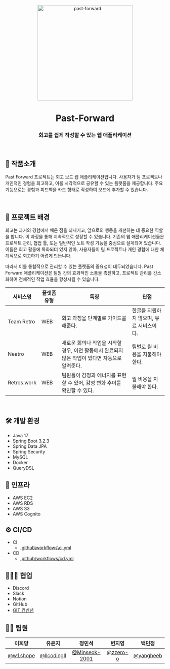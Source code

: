 <p align="center">
    <img width="300" alt="past-forward" src="https://github.com/donga-it-club/past-foward-backend/assets/122812652/c5828eb6-c969-415a-83e4-81f6dffa67be">
</p>

<h1 align="center">Past-Forward</h1>
<h3 align="center">회고를 쉽게 작성할 수 있는 웹 애플리케이션</h3>
<br>

## 📝 작품소개
Past Forward 프로젝트는 회고 보드 웹 애플리케이션입니다.  사용자가 팀 프로젝트나 개인적인 경험을 회고하고, 이를 시각적으로 공유할 수 있는 플랫폼을 제공합니다. 주요 기능으로는 경험과 피드백을 카드 형태로 작성하여 보드에 추가할 수 있습니다.

<br>

## 🌁 프로젝트 배경
회고는 과거의 경험에서 배운 점을 되새기고, 앞으로의 행동을 개선하는 데 중요한 역할을 합니다. 이 과정을 통해 지속적으로 성장할 수 있습니다.
기존의 웹 애플리케이션들은 프로젝트 관리, 협업 툴, 또는 일반적인 노트 작성 기능을 중심으로 설계되어 있습니다. 이들은 회고 활동에 특화되더 있지 않아, 사용자들이 팀 프로젝트나 개인 경험에 대한 체계적으로 회고하기 어렵게 만듭니다.

따라서 이를 통합적으로 관리할 수 있는 플랫폼의 중요성이 대두되었습니다.
Past Forward 애플리케이션은 팀원 간의 효과적인 소통을 촉진하고, 프로젝트 관리를 간소화하여 전체적인 작업 효율을 향상시킬 수 있습니다.


|서비스명|플랫폼 유형|특징|단점|
|---|---|---|---|
|Team Retro|WEB|회고 과정을 단계별로 가이드를 해준다.|한글을 지원하지 않으며, 유료 서비스이다.|
|Neatro|WEB|새로운 회의나 작업을 시작할 경우, 이전 활동에서 완료되지 않은 작업이 있다면 자동으로 알려준다.|팀별로 월 비용을 지불해야 한다.|
|Retros.work|WEB|팀원들이 감정과 에너지를 표현할 수 있어, 감정 변화 추이를 확인할 수 있다.|월 비용을 지불해야 한다.|

<br>

## 🛠️ 개발 환경
- Java 17
- Spring Boot 3.2.3
- Spring Data JPA
- Spring Security
- MySQL
- Docker
- QueryDSL

## 🚀 인프라
- AWS EC2
- AWS RDS
- AWS S3
- AWS Cognito

## ⚙️ CI/CD
- CI
  - [.github\workflows\ci.yml](https://github.com/donga-it-club/past-foward-backend/blob/main/.github/workflows/ci.yml)
- CD
  - [.github/workflows/cd.yml](https://github.com/donga-it-club/past-foward-backend/blob/main/.github/workflows/cd.yml)
  
## 🧑🏻‍💻 협업
- Discord
- Slack
- Notion
- GitHub
- [GIT 컨벤션](https://www.notion.so/350f6f3f1edc4300922cf71f6b626756?pvs=4)


## 🙋‍♂️ 팀원
|                                          이희망                                           |                                         유윤지                                          |                                         정민석                                          |                                         변지영                                         |                                         백민정                                          |              
| :----------------------------------------------------------------------------------------: | :--------------------------------------------------------------------------------------: | :--------------------------------------------------------------------------------------: | :-------------------------------------------------------------------------------------: | :-------------------------------------------------------------------------------------: |  
|                            [@w1shope](https://github.com/w1shope)                            |                           [@llcodingll](https://github.com/llcodingll)                           |                          [@Minseok-2001](https://github.com/Minseok-2001)                          |                         [@zzero-o](https://github.com/zzero-o)                          |                         [@yangheeb](https://github.com/yangheeb)                          |                           
